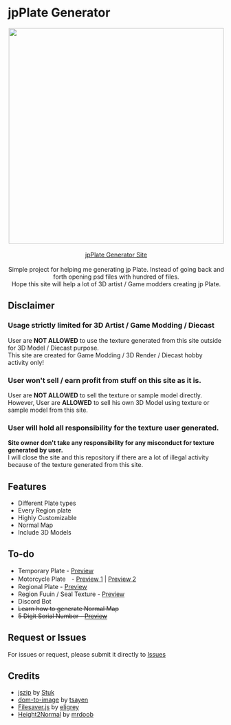 # jpPlate Generator

<p align="center">
  <img src="https://raw.githubusercontent.com/mbahArip/japanLicensePlate_Generator/master/img/logo.svg?raw=true" width="500">
  <br><br>
  <!--<a href="https://hits.seeyoufarm.com" class="hitsCounter"><img src="https://hits.seeyoufarm.com/api/count/incr/badge.svg?url=https%3A%2F%2Fmbaharip.github.io%2FjapanLicensePlate_Generator%2F&count_bg=%238B5CF6&title_bg=%23202327&icon=github.svg&icon_color=%23F7F9FA&title=Visit&edge_flat=false"/></a><br>-->
  <a href="https://good9tto9t.github.io/japanLicensePlate_Generator/">jpPlate Generator Site</a>
  <br><br>
  Simple project for helping me generating jp Plate.  
  Instead of going back and forth opening psd files with hundred of files.
  <br>
  Hope this site will help a lot of 3D artist / Game modders creating jp Plate.  
</p>

## Disclaimer

### Usage strictly limited for 3D Artist / Game Modding / Diecast
User are **__NOT ALLOWED__** to use the texture generated from this site outside for 3D Model / Diecast purpose.  
This site are created for Game Modding / 3D Render / Diecast hobby activity only!

### User won't sell / earn profit from stuff on this site as it is.
User are **__NOT ALLOWED__** to sell the texture or sample model directly.  
However, User are **__ALLOWED__** to sell his own 3D Model using texture or sample model from this site.

### User will hold all responsibility for the texture user generated.
**Site owner don't take any responsibility for any misconduct for texture generated by user.**  
I will close the site and this repository if there are a lot of illegal activity because of the texture generated from this site.

## Features

- Different Plate types
- Every Region plate
- Highly Customizable
- Normal Map
- Include 3D Models

## To-do

- Temporary Plate - [Preview](http://www.licenseplatemania.com/fotos/japan/japan102.jpg)
- Motorcycle Plate　- [Preview 1](http://www.licenseplatemania.com/fotos/japan/japan16.jpg) | [Preview 2](http://www.licenseplatemania.com/fotos/japan/japan18.jpg)
- Regional Plate - [Preview](https://contents.trafficnews.jp/image/000/036/103/large_200511_gotochi_01.jpg)
- Region Fuuin / Seal Texture - [Preview](https://clutch-s.jp/wp-content/uploads/2016/09/113033299_624.v1466154808.jpg)
- Discord Bot
- ~~Learn how to generate Normal Map~~
- ~~5 Digit Serial Number - [Preview](https://cdn.snsimg.carview.co.jp/minkara/userstorage/000/015/692/175/81efb1fe1a.jpg)~~

## Request or Issues

For issues or request, please submit it directly to [Issues](https://github.com/mbahArip/japanLicensePlate_Generator/issues)

## Credits

- [jszip](https://github.com/Stuk/jszip) by [Stuk](https://github.com/Stuk)
- [dom-to-image](https://github.com/tsayen/dom-to-image) by [tsayen](https://github.com/tsayen)
- [Filesaver.js](https://github.com/eligrey/FileSaver.js/) by [eligrey](https://github.com/eligrey)
- [Height2Normal](https://mrdoob.com/lab/javascript/height2normal/) by [mrdoob](https://github.com/mrdoob)
